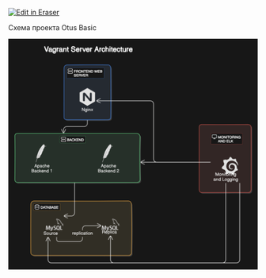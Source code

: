 <p><a target="_blank" href="https://app.eraser.io/workspace/GIYesymIdCWgD9Bc3huL" id="edit-in-eraser-github-link"><img alt="Edit in Eraser" src="https://firebasestorage.googleapis.com/v0/b/second-petal-295822.appspot.com/o/images%2Fgithub%2FOpen%20in%20Eraser.svg?alt=media&amp;token=968381c8-a7e7-472a-8ed6-4a6626da5501"></a></p>

Схема проекта Otus Basic



![diagram-export-01.11.2024-22_36_29.png](/.eraser/GIYesymIdCWgD9Bc3huL___AJp4CfEuJIVeRgXKJI4ecU1fvzS2___xGDdJZCzeJaI965zzCrxw.png "diagram-export-01.11.2024-22_36_29.png")





<!--- Eraser file: https://app.eraser.io/workspace/GIYesymIdCWgD9Bc3huL --->
